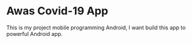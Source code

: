 # Awas Covid-19 App
 This is my project mobile programming Android, I want build this app to powerful Android app.
